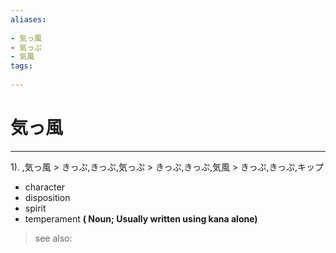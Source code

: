 ```yaml
---
aliases:
    
- 気っ風
- 気っぷ
- 気風
tags:
    
---
```


# 気っ風
---
1).
,気っ風 > きっぷ,きっぷ,気っぷ > きっぷ,きっぷ,気風 > きっぷ,きっぷ,キップ

- character
- disposition
- spirit
- temperament
**( Noun; Usually written using kana alone)**
> see also: 
            